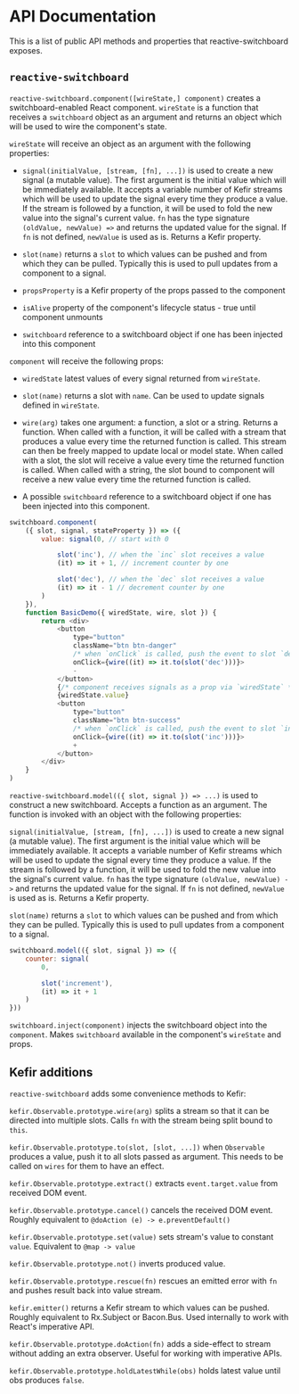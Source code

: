 # API Documentation

This is a list of public API methods and properties that reactive-switchboard exposes.

## ```reactive-switchboard```

`reactive-switchboard.component([wireState,] component)` creates a switchboard-enabled React component. `wireState` is a function that receives a `switchboard` object as an argument and returns an object which will be used to wire the component's state.

`wireState` will receive an object as an argument with the following properties:

* ```signal(initialValue, [stream, [fn], ...])``` is used to create a new signal (a mutable value). The first argument is the initial value which will be immediately available. It accepts a variable number of Kefir streams which will be used to update the signal every time they produce a value. If the stream is followed by a function, it will be used to fold the new value into the signal's current value. `fn` has the type signature `(oldValue, newValue) =>` and returns the updated value for the signal. If `fn` is not defined, `newValue` is used as is. Returns a Kefir property.

* ```slot(name)``` returns a ```slot``` to which values can be pushed and from which they can be pulled. Typically this is used to pull updates from a component to a signal.

* `propsProperty` is a Kefir property of the props passed to the component

* `isAlive` property of the component's lifecycle status - true until component unmounts

* `switchboard` reference to a switchboard object if one has been injected into this component

`component` will receive the following props:

* `wiredState` latest values of every signal returned from `wireState`.

* `slot(name)` returns a slot with `name`. Can be used to update signals defined in `wireState`.

* `wire(arg)` takes one argument: a function, a slot or a string. Returns a function. When called with a function, it will be called with a stream that produces a value every time the returned function is called. This stream can then be freely mapped to update local or model state. When called with a slot, the slot will receive a value every time the returned function is called. When called with a string, the slot bound to component will receive a new value every time the returned function is called.

* A possible `switchboard` reference to a switchboard object if one has been injected into this component.

```javascript
switchboard.component(
    ({ slot, signal, stateProperty }) => ({
        value: signal(0, // start with 0

            slot('inc'), // when the `inc` slot receives a value
            (it) => it + 1, // increment counter by one

            slot('dec'), // when the `dec` slot receives a value
            (it) => it - 1 // decrement counter by one
        )
    }),
    function BasicDemo({ wiredState, wire, slot }) {
        return <div>
            <button
                type="button"
                className="btn btn-danger"
                /* when `onClick` is called, push the event to slot `dec` */
                onClick={wire((it) => it.to(slot('dec')))}>
                -
            </button>
            {/* component receives signals as a prop via `wiredState` */}
            {wiredState.value}
            <button
                type="button"
                className="btn btn-success"
                /* when `onClick` is called, push the event to slot `inc` */
                onClick={wire((it) => it.to(slot('inc')))}>
                +
            </button>
        </div>
    }
)
```


`reactive-switchboard.model(({ slot, signal }) => ...)` is used to construct a new switchboard. Accepts a function as an argument. The function is invoked with an object with the following properties:

```signal(initialValue, [stream, [fn], ...])``` is used to create a new signal (a mutable value). The first argument is the initial value which will be immediately available. It accepts a variable number of Kefir streams which will be used to update the signal every time they produce a value. If the stream is followed by a function, it will be used to fold the new value into the signal's current value. `fn` has the type signature `(oldValue, newValue) ->` and returns the updated value for the signal. If `fn` is not defined, `newValue` is used as is. Returns a Kefir property.

```slot(name)``` returns a ```slot``` to which values can be pushed and from which they can be pulled. Typically this is used to pull updates from a component to a signal.

```javascript
switchboard.model(({ slot, signal }) => ({
    counter: signal(
        0,

        slot('increment'),
        (it) => it + 1
    )
}))
```

`switchboard.inject(component)` injects the switchboard object into the `component`. Makes `switchboard` available in the component's `wireState` and props.

## Kefir additions

`reactive-switchboard` adds some convenience methods to Kefir:

`kefir.Observable.prototype.wire(arg)` splits a stream so that it can be directed into multiple slots. Calls `fn` with the stream being split bound to `this`.

`kefir.Observable.prototype.to(slot, [slot, ...])` when `Observable` produces a value, push it to all slots passed as argument. This needs to be called on `wires` for them to have an effect.

`kefir.Observable.prototype.extract()` extracts `event.target.value` from received DOM event.

`kefir.Observable.prototype.cancel()` cancels the received DOM event. Roughly equivalent to `@doAction (e) -> e.preventDefault()`

`kefir.Observable.prototype.set(value)` sets stream's value to constant `value`. Equivalent to `@map -> value`

`kefir.Observable.prototype.not()` inverts produced value.

`kefir.Observable.prototype.rescue(fn)` rescues an emitted error with `fn` and pushes result back into value stream.

`kefir.emitter()` returns a Kefir stream to which values can be pushed. Roughly equivalent to Rx.Subject or Bacon.Bus. Used internally to work with React's imperative API.

```kefir.Observable.prototype.doAction(fn)``` adds a side-effect to stream without adding an extra observer. Useful for working with imperative APIs.

```kefir.Observable.prototype.holdLatestWhile(obs)``` holds latest value until obs produces `false`.
